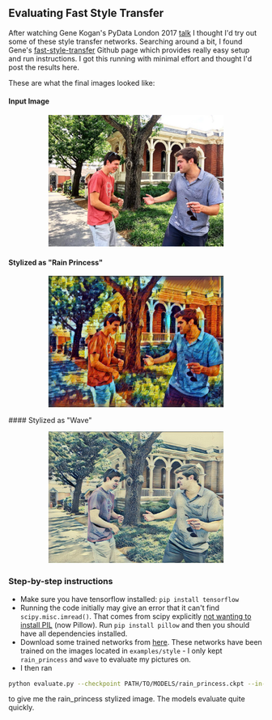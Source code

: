 ## Evaluating Fast Style Transfer

After watching Gene Kogan's PyData London 2017 [talk](https://youtu.be/JXx2MYtAU3o) I thought I'd try out some of these style transfer networks. 
Searching around a bit, I found Gene's [fast-style-transfer](https://github.com/genekogan/fast-style-transfer) Github page which provides really easy setup and run instructions. I got this running with minimal effort and thought I'd post the results here. 

These are what the final images looked like:

#### Input Image
<p align = 'center'>
<img src = 'examples/content/joshtest1.jpg' height = '260px'>
</p>

#### Stylized as "Rain Princess"
<p align = 'center'>
<img src = 'examples/results/joshtest1_rain_princess.jpg' height = '260px'>
</p>
#### Stylized as "Wave"
<p align = 'center'>
<img src = 'examples/results/joshtest1_wave.jpg' height = '260px'>
<!-- <a href = 'examples/results/stata_udnie.jpg'><img src = 'examples/results/stata_udnie_header.jpg' width = '627px'></a> -->
</p>

### Step-by-step instructions

- Make sure you have tensorflow installed: `pip install tensorflow`
- Running the code initially may give an error that it can't find `scipy.misc.imread()`. That comes from scipy explicitly [not wanting to install PIL](http://stackoverflow.com/questions/15345790/scipy-misc-module-has-no-attribute-imread) (now Pillow). Run `pip install pillow` and then you should have all dependencies installed. 
- Download some trained networks from [here](https://drive.google.com/drive/folders/0B9jhaT37ydSyRk9UX0wwX3BpMzQ). These networks have been trained on the images located in `examples/style` - I only kept `rain_princess` and `wave` to evaluate my pictures on. 
- I then ran
```sh
python evaluate.py --checkpoint PATH/TO/MODELS/rain_princess.ckpt --in-path examples/content/joshtest1.jpg --out-path examples/results/joshtest1_rain_princess.jpg
```
to give me the rain_princess stylized image. The models evaluate quite quickly. 


